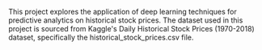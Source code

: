 This project explores the application of deep learning techniques for predictive analytics on historical stock prices. The dataset used in this project is sourced from Kaggle's Daily Historical Stock Prices (1970-2018) dataset, specifically the historical_stock_prices.csv file.
